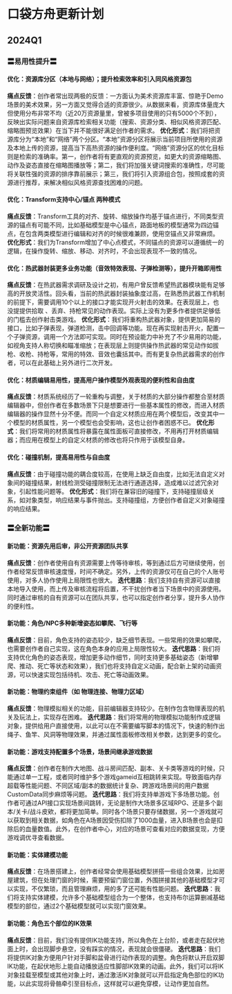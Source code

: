 # 口袋方舟更新计划

## 2024Q1

### 〓易用性提升〓

#### 优化：资源库分区（本地与网络）；提升检索效率和引入同风格资源包
**痛点反馈**：创作者常出现两极的反馈：一方面认为美术资源库丰富、惊艳于Demo场景的美术效果，另一方面又觉得合适的资源很少。从数据来看，资源库体量庞大但使用分布非常不均（近20万资源量里，曾被多项目使用的只有5000个不到），反映出实际问题来自资源库检索相关功能（搜索、资源分类、相似风格资源匹配、缩略图预览效果）在当下并不能很好满足创作者的需求。
**优化形式**：我们将把资源库分为“本地”和“网络”两个分区。“本地”资源分区将展示当前项目所使用的资源及本地上传的资源，提高当下高热资源的操作便利度。“网络”资源分区的优化目标则是检索的准确率。第一，创作者将有更直观的资源预览，如更大的资源缩略图、动作及姿态直接在缩略图播放等；第二，我们将加强关键词搜索的准确性，尽可能将关联性强的资源的排序靠前展示；第三，我们将引入资源组合包，按照成套的资源进行推荐，来解决相似风格资源查找困难的问题。



#### 优化：Transform支持中心/锚点 两种模式
**痛点反馈**：Transform工具的对齐、旋转、缩放操作均基于锚点进行，不同类型资源的锚点有可能不同，比如基础模型是中心锚点，路面地板的模型通常为四边锚点，在包含两类模型进行编辑和对齐的时候很难兼顾，使用空锚点又非常麻烦。
**优化形式**：我们为Transform增加了中心点模式，不同锚点的资源可以遵循统一的逻辑，在操作旋转、缩放、移动、对齐时，不会出现表现不一致的情况。



#### 优化：热武器封装更多业务功能（音效特效表现、子弹检测等），提升开箱即用性
**痛点反馈**：在热武器需求调研及设计之初，有用户曾反馈希望热武器模块能有足够高的开放灵活性。回头看，当前的热武器封装抽象度过高，在熟悉热武器工作机制的前提下，需要调用10个以上的接口才能实现开火射击的效果。在表现层上，也没提提供拾取 、丢弃、持枪常见的动作表现。实际上没有为更多作者提供足够低的门槛去创作射击类游戏。
**优化形式**：我们将重构热武器对象，提供更加简易的接口，比如子弹表现，弹道检测，击中回调等功能。现在再实现射击开火，配置一个子弹资源，调用一个方法即可实现。同时在预设能力中补充了不少易用的功能，如视角支持人称切换和瞄准缩放；在表现层上则提供操作热武器的常见动作如拔枪、收枪、持枪等，常用的特效、音效也囊括其中。而有更复杂热武器需求的创作者，可以在此基础上另外进行二次开发。



#### 优化：材质编辑易用性，提高用户操作模型外观表现的便利性和自由度
**痛点反馈**：材质系统经历了一轮重构与调整，关于材质的大部分操作都整合至材质编辑器中，但创作者在多数场景下只是想要进行一些基本属性的修改，而进入材质编辑器的操作显然十分不便。而同一个自定义材质应用在两个模型后，改变其中一个模型的材质属性，另一个模型也会受影响，这也让创作者困惑不已。
**优化形式**：我们将常用的材质属性将暴露在属性面板可直接修改，不用再打开材质编辑器；而应用在模型上的自定义材质的修改也将只作用于该模型自身。



#### 优化：碰撞机制，提高易用性与自由度
**痛点反馈**：由于碰撞功能的耦合度较高，在使用上缺乏自由度，比如无法自定义对象间的碰撞结果，射线检测受碰撞限制无法进行通道选择，造成难以过滤冗余对象，引起性能问题等。
**优化形式**：我们将在兼容旧的碰撞下，支持碰撞层级关系，如对象类型，响应结果与事件抛出。支持碰撞组，方便创作者自定义对象碰撞的响应结果。



### 〓全新功能〓

#### 新功能：资源先用后审，非公开资源团队共享
**痛点反馈**：创作者使用自有资源需要上传等待审核，等到通过后方可继续使用，创作者经常反馈审核速度慢，时间不确定。另外，上传的资源仅可在自己的个人账号使用，对多人协作使用上局限性也很大。
**迭代思路**：我们支持自有资源可以直接本地导入使用，而上传及审核流程将后置，不干扰创作者当下场景中的资源使用。同时通过审核的自有资源可以在团队共享，也可以指定创作者分享，提升多人协作的便利性。



#### 新功能：角色/NPC多种新增姿态如攀爬、飞行等
**痛点反馈**：目前，角色支持的姿态较少，缺乏细节表现。一些常用的效果如攀爬，也需要创作者自己实现，这在角色本身的应用上局限性较大。
**迭代思路**：我们将支持优化角色的姿态表现，增加更多动作细节，同时支持更多基础姿态（新增攀爬、推动、死亡等状态和效果），我们也将支持自定义动画，配合新上架的动画资源，可以快速实现包括待机、攻击、死亡等动画效果。



#### 新功能：物理约束组件（如 物理连接、物理力区域）
**痛点反馈**：物理模拟相关的功能，目前编辑器支持较少。在制作包含物理表现的机关及玩法上，实现存在困难。
**迭代思路**：我们将常用的物理模拟功能制作成逻辑对象，提供给用户直接使用，以此可以在不需要编写脚本的情况下，快速的制作出绳子、鱼竿、风洞等物理效果，并通过属性面板修改相关参数，达到更多的变化。



#### 新功能：游戏支持配置多个场景，场景间继承游戏数据
**痛点反馈**：创作者在制作大地图、战斗房间匹配、副本、关卡类等游戏的时候，只能通过单一工程，或者同时维护多个游戏gameid互相跳转来实现。导致面临内存超载等性能问题、不同区域/副本的数据统计复杂、跨游戏场景间的用户数据CustomData同步麻烦等问题。
**迭代思路**：我们将支持单游戏下多场景功能。创作者可通过API接口实现场景间跳转，无论是制作大场景多区域RPG、还是多个副本/关卡/战斗皮欸，都将更加简单。同时各个场景只要存储数据，另一个游戏就可以获取到相关数据，如角色在A场景因受伤扣除了1000血量，进入B场景也会是扣除后的血量数值。此外，在创作者中心，对应的场景可查看对应的数据变现，方便游戏调优寻查看数据。



#### 新功能：实体建模功能
**痛点反馈**：在场景搭建上，创作者经常会使用基础模型拼搭一些组合效果，比如房屋建筑，但在处理门窗的时候，需要预留门窗位置，外围拼接其他的基础模型才可以实现，不仅繁琐，而且管理麻烦，用的多了还可能有性能问题。
**迭代思路**：我们将支持实体建模，允许多个基础模型组合为一个整体，也支持布尔运算删减基础模型的部位，通过2个基础模型就可以实现门窗效果。



#### 新功能：角色五个部位的IK效果
**痛点反馈**：目前，我们没有提供IK功能支持，所以角色在上台阶，或者走在起伏地面上时，会出现脚步悬空，没有踩实的情况，表现就会很僵硬。
**迭代思路**：我们将提供IK对象方便用户针对手脚和盆骨进行动作表现的调整。角色将默认开启双脚IK功能，在起伏地形上能自动播放适应性脚部IK效果的动画。此外，我们可以将IK对象挂载至模型或其他对象上时，通过激活IK对象就可以开启指定角色部位的IK功能，以此实现将骨骼牵引至目标点，这样就可以避免穿模，让动作更加自然。

